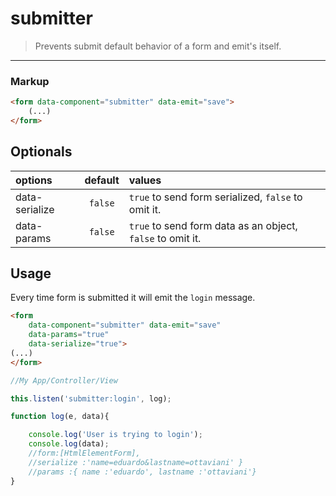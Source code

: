 # submitter

>Prevents submit default behavior of a form and emit's itself.

---

### Markup

```html
<form data-component="submitter" data-emit="save">
    (...)
</form>
```

## Optionals

| options                |     default      |        values
|:--------------         |:----------------:|:-----------------
| data-serialize         |    `false`         |  `true` to send form serialized, `false` to omit it.
| data-params            |    `false`         |  `true` to send form data as an object, `false` to omit it.

## Usage

Every time form is submitted it will emit the `login` message.

```html
<form
    data-component="submitter" data-emit="save"
    data-params="true"
    data-serialize="true">
(...)
</form>

```

```js
//My App/Controller/View

this.listen('submitter:login', log);

function log(e, data){

    console.log('User is trying to login');
    console.log(data);
    //form:[HtmlElementForm],
    //serialize :'name=eduardo&lastname=ottaviani' }
    //params :{ name :'eduardo', lastname :'ottaviani'}
}
```
